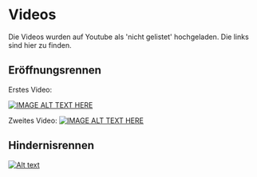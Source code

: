 # Videos
Die Videos wurden auf Youtube als 'nicht gelistet' hochgeladen. Die links sind hier zu finden.

## Eröffnungsrennen
Erstes Video:

[![IMAGE ALT TEXT HERE](https://img.youtube.com/vi/Sg48LilvS4c/0.jpg)](https://www.youtube.com/watch?v=Sg48LilvS4c)

Zweites Video:
[![IMAGE ALT TEXT HERE](https://img.youtube.com/vi/o5D0FZzCUnQ)](https://www.youtube.com/watch?v=o5D0FZzCUnQ)

## Hindernisrennen

[![Alt text](https://img.youtube.com/vi/qHP3XNPUiOw/0.jpg)](https://www.youtube.com/watch?v=qHP3XNPUiOw)

